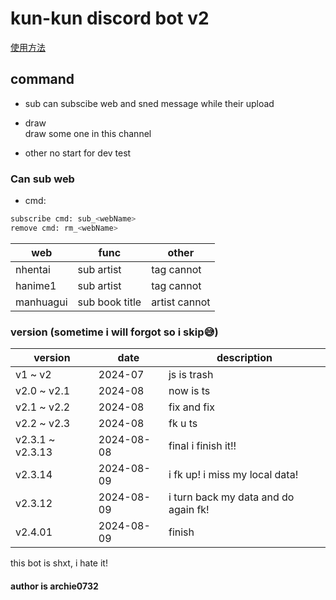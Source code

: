# kun-kun discord bot v2

[使用方法](./howToUse.md)

## command

- sub
    can subscibe web and sned message while their upload

- draw  
    draw some one in this channel

- other
    no start for dev test

### Can sub web

- cmd:  

```bash
subscribe cmd: sub_<webName>
remove cmd: rm_<webName>
```

|web|func|other|
|---|---|---|
|nhentai|sub artist|tag cannot|
|hanime1|sub artist|tag cannot|
|manhuagui|sub book title|artist cannot|

### version (sometime i will forgot so i skip😅)  

|version|date|description|
|-------|----|-----------|
|v1 ~ v2|2024-07|js is trash|
|v2.0 ~ v2.1|2024-08|now is ts|
|v2.1 ~ v2.2|2024-08|fix and fix|
|v2.2 ~ v2.3|2024-08|fk u ts|
|v2.3.1 ~ v2.3.13|2024-08-08|final i finish it!!|
|v2.3.14|2024-08-09|i fk up! i miss my local data!|
|v2.3.12|2024-08-09|i turn back my data and do again fk!|
|v2.4.01|2024-08-09|finish|

this bot is shxt, i hate it!

#### author is archie0732  
